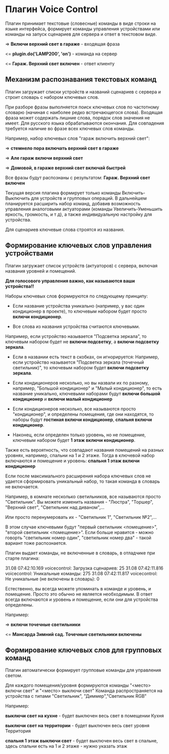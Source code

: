 # Плагин Voice Control

Плагин принимает текстовые (словесные) команды в виде строки на языке интерфейса, формирует команды управления устройствами или команды на запуск сценариев для сервера и ответ в текстовом виде.

=> **Включи верхний свет в гараже** - входящая фраза

<= **plugin.do('LAMP200', 'on')** - команда на сервер

<= **Гараж. Верхний свет включен** - ответ клиенту  

## Механизм распознавания текстовых команд 

Плагин загружает списки устройств и названий сценариев с сервера и строит словарь с набором ключевых слов.

При разборе фразы выполняется поиск ключевых слов по частотному словарю (начиная с наиболее редко встречающегося слова). Входящая фраза может содержать лишние слова, порядок слов значения не имеет. 
Для русского языка обрабатываются окончания. Для совпадения требуется наличие во фразе всех ключевых слов команды.

Например, набор ключевых слов "гараж включить верхний свет": 

=> **стемнело пора включать верхний свет в гараже** 

=> **Але гараж включи верхний свет** 

=> **Домовой, в гараже верхний свет включай быстрей** 

Все фразы будут распознаны c результатом:  **Гараж. Верхний свет включен** 

Текущая версия плагина формирует только команды Включить-Выключить для устройств и групповых операций. 
В дальнейшем планируется расширить набор команд, добавив возможность управления аналоговыми актуаторами (команды Увеличить-Уменьшить яркость, громкость, и т д), а также индивидуальную настройку для устройства.

Для сценариев ключевые слова строятся из названия.


## Формирование ключевых слов управления устройствами

Плагин загружает список устройств (актуаторов) с сервера, включая названия уровней и помещений. 

**Для голосового управления важно, как называются ваши устройства!!**

Наборы ключевых слов формируются по следующему принципу:

* Если название устройства уникально (например, у вас один кондиционер в проекте), то ключевым набором будет просто **включи кондиционер**.

* Все слова из названия устройства считаются ключевыми.

Например, если устройство называется "Подсветка зеркала", то ключевым набором будет не **включи подсветку**, а **включи подсветку зеркала**. 

* Если в названии есть текст в скобках, он игнорируется:
Например, если устройство называется "Подсветка зеркала (точечный светильник)", то ключевым набором будет  **включи подсветку зеркала**. 

* Если кондиционеров несколько, но вы назвали их по разному, например, "Большой кондиционер" и  "Малый кондиционер", то есть название уникально, ключевыми наборами будут  **включи большой кондиционер** и **включи малый кондиционер**

* Если кондиционеров несколько, все называются просто "кондиционер", и определены помещения, где они находятся, то наборы будут **гостиная включи кондиционер**, **спальня включи кондиционер**. 

* Наконец, если определен только уровень, но не помещение, ключевым набором будет **1 этаж включи кондиционер**. 

Также есть вероятность, что совпадают названия помещений на разных уровнях, например, спальни на 1 и 2 этаже. Тогда в ключевой набор включаются и помещение и уровень: **спальня 1 этаж включи кондиционер**

Если после максимального расширения набора ключевых слов не удается сформировать уникальный набор, то такая команда в словарь не включается. 

Например, в комнате несколько светильников, все называются просто "Светильник".
Вы можете изменить названия - "Люстра", "Торшер", "Верхний свет", "Светильник над диваном",...

Или просто перенумеровать их -  "Светильник 1",  "Светильник №2",...

В этом случае ключевыми будут "первый  светильник <помещение>", "второй светильник <помещение>". Если больше нравится - можно говорть "светильник номер один", "светильник номер два" - такой вариант тоже распознается.

Плагин выдает команды, не включенные в словарь, в отладчике при старте плагина:

31.08 07:42:10.169 voicecontrol: Загрузка сценариев: 25
31.08 07:42:11.816 voicecontrol: Уникальные команды: 275
31.08 07:42:11.817 voicecontrol: Не уникальные (не включены в словарь): 0 

Естественно, вы всегда можете упоминать в команде и уровень, и помещение. Просто это обычно не является необходимым. В ответ всегда включаются и уровень и помещение, если они для устройства определены.

Например: 

=> **включи точечные светильники**  

<= **Мансарда Зимний сад. Точечные светильники включены**


## Формирование ключевых слов для групповых команд

Плагин автоматически формирует групповые команды для управления светом.

Для каждого помещения/уровня формируются команды "<место> включи свет" и  "<место> выключи свет"
Команда распространяется на устройства с типами "Светильник", "Диммер","Светильник RGB"

Например:

 **выключи свет на кухне** - будет выключен весь свет в помещении Кухня

 **выключи свет на территории** - будет выключен весь свет уровня Территория

 **спальня 1 этаж выключи свет** - будет выключен весь свет в спальне, здесь спальни есть на 1 и 2 этаже - нужно указать этаж









